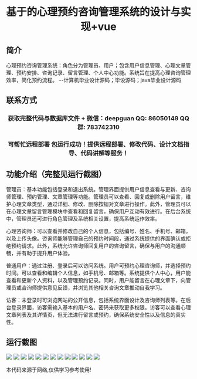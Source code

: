 <p><h1 align="center">基于的心理预约咨询管理系统的设计与实现+vue</h1></p>

## 简介
心理预约咨询管理系统：角色分为管理员、用户；包含用户信息管理、心理文章管理、预约安排、咨询记录、留言管理、个人中心功能。系统旨在提高心理咨询管理效率，简化预约流程。    --计算机毕业设计源码；毕设源码；java毕业设计源码


## 联系方式
<p><h3 align="center">获取完整代码与数据库文件 + 微信：deepguan QQ: 86050149 QQ群: 783742310</h3></p>
<p><h3 align="center">可帮忙远程部署 包运行成功！提供远程部署、修改代码、设计文档指导、代码讲解等服务！</h3></p>

## 功能介绍（完整见运行截图）
管理员：基本功能包括登录和退出系统。管理界面提供用户信息查看与更新、咨询师管理、预约管理、文章管理等功能。管理员可以查看、回复或删除用户留言，维护心理文章类型，通过详细、修改、删除按钮对文章进行操作。此外，管理员可以在心理文章留言管理模块中查看和回复留言，确保用户互动有效进行。在后台系统中，管理员还可进行角色管理及系统相关设置，提高系统运作效率。

心理咨询师：可以查看并修改自己的个人信息，包括编号、姓名、手机号、邮箱，以及上传头像。咨询师能够管理自己的预约时间段，通过系统提供的界面确认或拒绝预约请求。此外，系统允许咨询师回复用户的咨询留言，确保与用户的沟通顺畅，并有助于提升用户体验。

普通用户：通过注册、登录后可以访问系统。用户可预约心理咨询师，并选择预约时间。可以查看和编辑个人信息，如手机号、邮箱等。系统提供个人中心，用户能查看和更新个人资料，以及管理预约记录。同时，用户能留言在心理文章下，向管理员或咨询师提供意见反馈，并浏览其他相关咨询文章推动自我学习。

访客：未登录时可浏览网站的公开信息，包括系统界面设计及咨询师列表等。在后台登录界面，访客需输入基本的用户名、密码来获取更多权限。访客可以查看心理文章列表及其详情页，但无法进行留言或预约，确保系统安全性以及信息的真实性。


## 运行截图
![](img/001.jpg)
![](img/002.jpg)
![](img/003.jpg)
![](img/004.jpg)
![](img/005.jpg)
![](img/006.jpg)
![](img/007.jpg)
![](img/008.jpg)
![](img/009.jpg)
![](img/010.jpg)
![](img/011.jpg)
![](img/012.jpg)
![](img/013.jpg)

<p>本代码来源于网络,仅供学习参考使用!</p>

